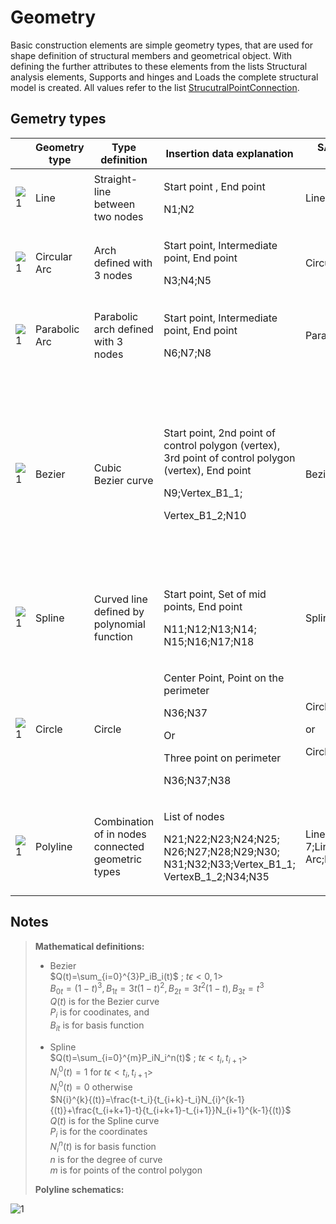 # Geometry

Basic construction elements are simple geometry types, that are used for shape definition of structural members and geometrical object. With defining the further attributes to these elements from the lists Structural analysis elements, Supports and hinges and Loads the complete structural model is created. All values refer to the list [StrucutralPointConnection](../structural-analysis-elements/structuralpointconnection.md).

## Gemetry types

|                                                      | Geometry type | Type definition                                              | Insertion data explanation                                                                                                                                  | SAF geometry strings                                              | Notes                                                                                                                                                                                                                                                                                            |
| ---------------------------------------------------- | ------------- | ------------------------------------------------------------ | ----------------------------------------------------------------------------------------------------------------------------------------------------------- | ----------------------------------------------------------------- | ------------------------------------------------------------------------------------------------------------------------------------------------------------------------------------------------------------------------------------------------------------------------------------------------ |
| ![1](../.gitbook/assets/4\_geometry\_line.png)       | Line          | Straight-line between two nodes                              | <p>Start point , End point</p><p>N1;N2</p>                                                                                                                  | Line                                                              | -                                                                                                                                                                                                                                                                                                |
| ![1](../.gitbook/assets/4\_geometry\_CA\_2.png)      | Circular Arc  | Arch defined with 3 nodes                                    | <p>Start point, Intermediate point, End point</p><p>N3;N4;N5</p>                                                                                            | Circular Arc                                                      | -                                                                                                                                                                                                                                                                                                |
| ![1](../.gitbook/assets/4\_geometry\_PA.png)         | Parabolic Arc | <p>Parabolic arch defined with 3 nodes<br></p>               | <p>Start point, Intermediate point, End point</p><p>N6;N7;N8</p>                                                                                            | Parabolic Arc                                                     | -                                                                                                                                                                                                                                                                                                |
| ![1](../.gitbook/assets/4\_geometry\_bezier.png)     | Bezier        | Cubic Bezier curve                                           | <p>Start point, 2nd point of control polygon (vertex), 3rd point of control polygon (vertex), End point</p><p>N9;Vertex_B1_1;</p><p>Vertex_B1_2;N10<br></p> | Bezier                                                            | <p>N9 and N10 stands for start and end node</p><p>Vertex_B1_1, Vertex_B1_2 define vertexes of bezier curve</p><p>All values refers to list StrucutralPointConnection</p><p>Bezier curve is parabolic, when 2nd and 3rd control points are the identical (values of coordinates are the same)</p> |
| ![1](../.gitbook/assets/4\_geomery\_spline.png)      | Spline        | Curved line defined by polynomial function                   | <p>Start point, Set of mid points, End point</p><p>N11;N12;N13;N14; N15;N16;N17;N18<br></p>                                                                  | Spline-8                                                          | "Spline-#" where "#" stands for number of nodes defining the spline                                                                                                                                                                                                                              |
| ![1](../.gitbook/assets/4\_geometry\_circle.png)     | Circle        | Circle                                                       | <p>Center Point, Point on the perimeter</p><p>N36;N37</p><p>Or</p><p>Three point on perimeter</p><p>N36;N37;N38<br></p>                                     | <p>Circle and Point<br></p><p>or</p><p>Circle by 3 points<br></p> | <p>Circle is not valid to define StrucutralCurveMember<br></p>                                                                                                                                                                                                                                   |
| ![1](../.gitbook/assets/4\_Geometry\_poly\_line.png) | Polyline      | <p>Combination of in nodes connected geometric types<br></p> | <p>List of nodes</p><p>N21;N22;N23;N24;N25; N26;N27;N28;N29;N30; N31;N32;N33;Vertex_B1_1; VertexB_1_2;N34;N35<br></p>                                         | Line;Line;Spline-7;Line;Circular Arc;Line;Bezier;Line             | <p>Detail explanation can be found in notes below<br></p>                                                                                                                                                                                                                                        |

## Notes


>**Mathematical definitions:**
>
>* Bezier   \
>  $Q(t)=\sum_{i=0}^{3}P_iB_i(t)$ ; $t\epsilon<0,1>$<br>
>  $B_{0t}=(1-t)^3,B_{1t}=3t(1-t)^2,B_{2t}=3t^2(1-t),B_{3t}=t^3$<br> 
>  $Q(t)$ is for the Bezier curve <br>
>  $P_{i}$ is for coodinates, and <br>
>  $B_{it}$ is for basis function <br>
>
>* Spline <br>
>  $Q(t)=\sum_{i=0}^{m}P_iN_i^n(t)$ ; $t\epsilon<t_i,t_{i+1}>$<br>
>  $N_i^0(t)=1$ for $t\epsilon<t_i,t_{i+1}>$<br>
>  $N_i^0(t)=0$ otherwise<br>
>  $N{i}^{k}{(t)}=\frac{t-t_i}{t_{i+k}-t_i}N_{i}^{k-1}{(t)}+\frac{t_{i+k+1}-t}{t_{i+k+1}-t_{i+1}}N_{i+1}^{k-1}{(t)}$<br>
>  $Q(t)$ is for the Spline curve<br>
>  $P_i$ is for the coordinates<br>
>  $N_i^n(t)$ is for basis function<br>
>  $n$ is for the degree of curve<br>
>  $m$ is for points of the control polygon<br>
>
>**Polyline schematics:**

![1](../.gitbook/assets/4\_Geometry\_poly\_line\_2.png)

